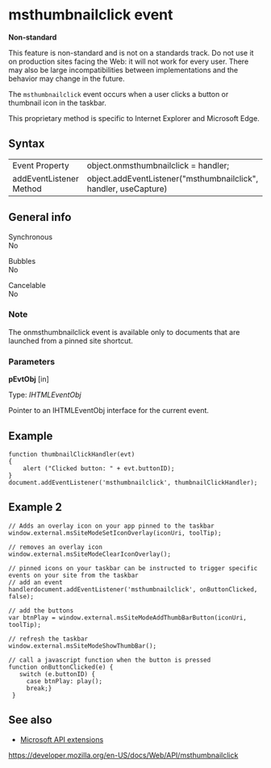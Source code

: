 msthumbnailclick event
======================

**Non-standard**

This feature is non-standard and is not on a standards track. Do not use it on production sites facing the Web: it will not work for every user. There may also be large incompatibilities between implementations and the behavior may change in the future.

The `msthumbnailclick` event occurs when a user clicks a button or thumbnail icon in the taskbar.

This proprietary method is specific to Internet Explorer and Microsoft Edge.

Syntax
------

<table><tbody><tr class="odd"><td>Event Property</td><td>object.onmsthumbnailclick = handler;</td></tr><tr class="even"><td>addEventListener Method</td><td>object.addEventListener("msthumbnailclick", handler, useCapture)</td></tr></tbody></table>

General info
------------

Synchronous  
No

Bubbles  
No

Cancelable  
No

### Note

The onmsthumbnailclick event is available only to documents that are launched from a pinned site shortcut.

### Parameters

**pEvtObj** \[in\]

Type: *IHTMLEventObj*

Pointer to an IHTMLEventObj interface for the current event.

Example
-------

    function thumbnailClickHandler(evt)
    {
        alert ("Clicked button: " + evt.buttonID);
    }
    document.addEventListener('msthumbnailclick', thumbnailClickHandler);

Example 2
---------

    // Adds an overlay icon on your app pinned to the taskbar
    window.external.msSiteModeSetIconOverlay(iconUri, toolTip);

    // removes an overlay icon
    window.external.msSiteModeClearIconOverlay();

    // pinned icons on your taskbar can be instructed to trigger specific events on your site from the taskbar
    // add an event
    handlerdocument.addEventListener('msthumbnailclick', onButtonClicked, false);

    // add the buttons
    var btnPlay = window.external.msSiteModeAddThumbBarButton(iconUri, toolTip);

    // refresh the taskbar
    window.external.msSiteModeShowThumbBar();

    // call a javascript function when the button is pressed
    function onButtonClicked(e) {
       switch (e.buttonID) {
         case btnPlay: play();
         break;}
     }

See also
--------

-   [Microsoft API extensions](microsoft_extensions)

<a href="https://developer.mozilla.org/en-US/docs/Web/API/msthumbnailclick" class="_attribution-link">https://developer.mozilla.org/en-US/docs/Web/API/msthumbnailclick</a>

